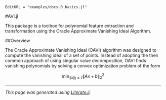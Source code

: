 ```@meta
EditURL = "examples/docs_0_basics.jl"
```

#AVI.jl

This package is a toolbox for polynomial feature extraction and transformation using the Oracle Approximate Vanishing Ideal Algorithm.

##Overview

The Oracle Approximate Vanishing Ideal (OAVI) algorithm was designed to compute the vanishing ideal of a set of points. Instead of adopting the then common approach of
using singular value decomposition, OAVI finds vanishing polynomials by solving a convex optimization problem of the form
```math
\min_{\|x\|_1 \le \tau} \|Ax + b\|_2^2
```

---

*This page was generated using [Literate.jl](https://github.com/fredrikekre/Literate.jl).*

